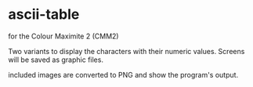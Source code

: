 # ascii-table
for the Colour Maximite 2 (CMM2)

Two variants to display the characters with their numeric values.
Screens will be saved as graphic files.

included images are converted to PNG and show the program's output.
